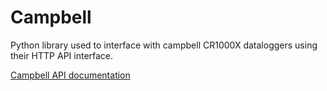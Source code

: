 # Campbell

Python library used to interface with campbell CR1000X dataloggers using their HTTP API interface.

[Campbell API documentation](https://help.campbellsci.com/crbasic/cr1000x/Content/Info/webserverapicommands1.htm)